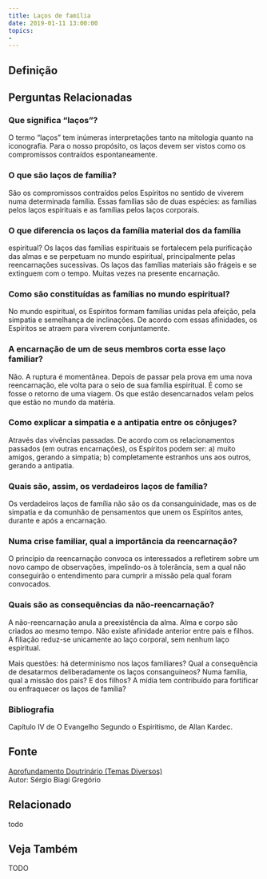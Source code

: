 ```yaml
---
title: Laços de família
date: 2019-01-11 13:00:00
topics: 
- 
---
```


## Definição


## Perguntas Relacionadas

### Que significa “laços”?
O termo “laços” tem inúmeras interpretações tanto na mitologia quanto na
iconografia. Para o nosso propósito, os laços devem ser vistos como os
compromissos contraídos espontaneamente.

### O que são laços de família?
São os compromissos contraídos pelos Espíritos no sentido de viverem
numa determinada família. Essas famílias são de duas espécies: as
famílias pelos laços espirituais e as famílias pelos laços
corporais.

### O que diferencia os laços da família material dos da família
espiritual?
Os laços das famílias espirituais se fortalecem pela purificação das
almas e se perpetuam no mundo espiritual, principalmente pelas
reencarnações sucessivas. Os laços das famílias materiais são frágeis e
se extinguem com o tempo. Muitas vezes na presente encarnação.

### Como são constituídas as famílias no mundo espiritual?
No mundo espiritual, os Espíritos formam famílias unidas pela afeição,
pela simpatia e semelhança de inclinações. De acordo com essas
afinidades, os Espíritos se atraem para viverem conjuntamente.

### A encarnação de um de seus membros corta esse laço familiar?
Não. A ruptura é momentânea. Depois de passar pela prova em uma nova
reencarnação, ele volta para o seio de sua família espiritual. É como se
fosse o retorno de uma viagem. Os que estão desencarnados velam pelos
que estão no mundo da matéria.

### Como explicar a simpatia e a antipatia entre os cônjuges?
Através das vivências passadas. De acordo com os relacionamentos
passados (em outras encarnações), os Espíritos podem ser: a) muito
amigos, gerando a simpatia; b) completamente estranhos uns aos outros,
gerando a antipatia.

### Quais são, assim, os verdadeiros laços de família?
Os verdadeiros laços de família não são os da consanguinidade, mas os de
simpatia e da comunhão de pensamentos que unem os Espíritos antes,
durante e após a encarnação.

### Numa crise familiar, qual a importância da reencarnação?
O princípio da reencarnação convoca os interessados a refletirem sobre
um novo campo de observações, impelindo-os à tolerância, sem a qual não
conseguirão o entendimento para cumprir a missão pela qual foram
convocados.

### Quais são as consequências da não-reencarnação?
A não-reencarnação anula a preexistência da alma. Alma e corpo são
criados ao mesmo tempo. Não existe afinidade anterior entre pais e
filhos. A filiação reduz-se unicamente ao laço corporal, sem nenhum laço
espiritual.

Mais questões: há determinismo nos laços familiares? Qual a
consequência de desatarmos deliberadamente os laços consanguíneos? Numa
família, qual a missão dos pais? E dos filhos? A mídia tem contribuído
para fortificar ou enfraquecer os laços de família?

### Bibliografia
Capítulo IV de O Evangelho Segundo o Espiritismo, de Allan Kardec.

## Fonte
[Aprofundamento Doutrinário (Temas Diversos)](https://sites.google.com/view/aprofundamentodoutrinario/laços-de-família)  
Autor: Sérgio Biagi Gregório



## Relacionado
todo

## Veja Também
TODO


